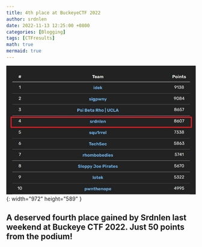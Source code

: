 ```yaml
---
title: 4th place at BuckeyeCTF 2022
author: srdnlen
date: 2022-11-13 12:25:00 +0800
categories: [Blogging]
tags: [CTFresults]
math: true
mermaid: true
---
```

![BuckeyeCTF 2022 scoreboard](/postsimg/Buckeye22score.jpg){: width="972" height="589" }

A deserved fourth place gained by Srdnlen last weekend at Buckeye CTF 2022. Just 50 points from the podium!
---
